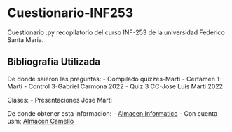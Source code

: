 # Cuestionario-INF253
Cuestionario .py recopilatorio del curso INF-253 de la universidad Federico Santa Maria.

## Bibliografia Utilizada

De donde saieron las preguntas:
    - Compilado quizzes-Marti
    - Certamen 1-Marti
    - Control 3-Gabriel Carmona 2022
    - Quiz 3 CC-Jose Luis Marti 2022


Clases:
    - Presentaciones Jose Marti

De donde obtener esta informacion:
    - [Almacen Informatico](https://onedrive.live.com/?id=4B834E9512402066!164&cid=4B834E9512402066&redeem=aHR0cHM6Ly8xZHJ2Lm1zL2YvYy80YjgzNGU5NTEyNDAyMDY2L0VtWWdRQktWVG9NZ2dFdWtBQUFBQUFBQjAzX3haX2hjNVN5bC04UlJPZm41UEE_ZT1BQ3NTZzM)
    - Con cuenta usm; [Almacen Camello](https://usmcl-my.sharepoint.com/:f:/g/personal/carlos_bravora_usm_cl/Et9ifP3zE8RMlQtTDj2X2pgB3FFeag78iDEe6ecSs4MJgA?e=xsGAea)